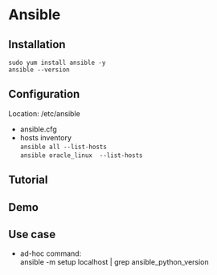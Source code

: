 
# Ansible

## Installation
~~~
sudo yum install ansible -y
ansible --version
~~~
## Configuration
Location: /etc/ansible 
- ansible.cfg
- hosts
inventory\
`ansible all --list-hosts`\
`ansible oracle_linux  --list-hosts`
## Tutorial

## Demo

## Use case
- ad-hoc command:\
ansible -m setup localhost | grep ansible_python_version
